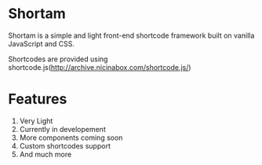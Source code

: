 # Shortam
Shortam is a simple and light front-end shortcode framework built on vanilla JavaScript and CSS. 

Shortcodes are provided using shortcode.js(http://archive.nicinabox.com/shortcode.js/)

# Features
1) Very Light
2) Currently in developement
3) More components coming soon
4) Custom shortcodes support
5) And much more
